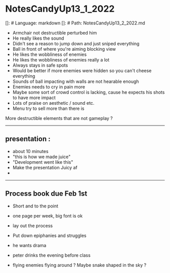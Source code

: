 # NotesCandyUp13_1_2022



[]: # Language: markdown
[]: # Path: NotesCandyUp13_2_2022.md
- Armchair not destructible perturbed him
- He really likes the sound
- Didn't see a reason to jump down and just sniped everything
- Ball in front of where you're aiming blocking view
- He likes the wobbliness of enemies
- He likes the wobbliness of enemies really a lot
- Always stays in safe spots
- Would be better if more enemies were hidden so you can't cheese everything
- Sounds of ball impacting with walls are not hearable enough
- Enemies needs to cry in pain more
- Maybe some sort of crowd control is lacking, cause he expects his shots to have more impact
- Lots of praise on aesthetic / sound etc.
- Menu try to sell more than there is

More destructible elements that are not gameplay ?
______
## presentation :

* about 10 minutes
* "this is how we made juice"
* "Development went like this"
* Make the presentation Juicy af
* 

______
## **Process book due Feb 1st**
- Short and to the point
- one page per week, big font is ok
- lay out the process
- Put down epiphanies and struggles
- he wants drama
- peter drinks the evening before class

- flying enemies flying around ? Maybe snake shaped in the sky ?